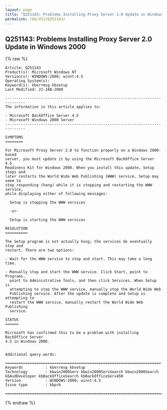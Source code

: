 ```yaml
---
layout: page
title: "Q251143: Problems Installing Proxy Server 2.0 Update in Windows 2000"
permalink: /kb/251/Q251143/
---
```


## Q251143: Problems Installing Proxy Server 2.0 Update in Windows 2000

{% raw %}

	Article: Q251143
	Product(s): Microsoft Windows NT
	Version(s): WINDOWS:2000; winnt:4.5
	Operating System(s): 
	Keyword(s): kberrmsg kbsetup
	Last Modified: 22-JAN-2000
	
	-------------------------------------------------------------------------------
	The information in this article applies to:
	
	- Microsoft BackOffice Server 4.5 
	- Microsoft Windows 2000 Server 
	-------------------------------------------------------------------------------
	
	SYMPTOMS
	========
	
	For Microsoft Proxy Server 2.0 to function properly on a Windows 2000-based
	server, you must update it by using the Microsoft BackOffice Server 4.5
	Readiness Kit for Windows 2000. When you install this update, Setup stops and
	later restarts the World Wide Web Publishing (WWW) service. Setup may seem to
	stop responding (hang) while it is stopping and restarting the WWW service,
	while displaying either of following messages:
	
	  Setup is stopping the WWW services
	
	  -or-
	
	  Setup is starting the WWW services
	
	RESOLUTION
	==========
	
	The Setup program is not actually hung; the services do eventually stop and
	restart. There are two options:
	
	- Wait for the WWW service to stop and start. This may take a long time.
	
	- Manually stop and start the WWW service. Click Start, point to Programs,
	  point to Administrative Tools, and then click Services. When Setup is
	  attempting to stop the WWW service, manually stop the World Wide Web
	  Publishing service. After the update is complete and Setup is attempting to
	  restart the WWW service, manually restart the World Wide Web Publishing
	  service.
	
	STATUS
	======
	
	Microsoft has confirmed this to be a problem with installing BackOffice Server
	4.5 in Windows 2000.
	
	
	Additional query words:
	
	======================================================================
	Keywords          : kberrmsg kbsetup 
	Technology        : kbwin2000Serv kbwin2000ServSearch kbwin2000Search kbAudDeveloper kbBackOfficeSearch kbBackOfficeServ450
	Version           : WINDOWS:2000; winnt:4.5
	Issue type        : kbprb
	
	=============================================================================
	

{% endraw %}
